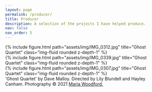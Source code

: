 ```yaml
---
layout: page
permalink: /producer/
title: Producer
description: A selection of the projects I have helped produce.
nav: false
nav_order: 5
---
```

<div class="row">
    <div class="col-md-auto">
        {% include figure.html path="assets/img/IMG_0312.jpg" title="Ghost Quartet" class="img-fluid rounded z-depth-1" %}
    </div>
    <div class="col-md-auto">
        {% include figure.html path="assets/img/IMG_0339.jpg" title="Ghost Quartet" class="img-fluid rounded z-depth-1" %}
    </div>
    <div class="col-md-auto">
        {% include figure.html path="assets/img/IMG_0307.jpg" title="Ghost Quartet" class="img-fluid rounded z-depth-1" %}
    </div>
</div>
<div class="caption">
    'Ghost Quartet' by Dave Malloy. Directed by Lily Blundell and Hayley Canham. Photography © 2021 <a href="https://www.iammariawoodford.com/">Maria Woodford.</a>
</div>
